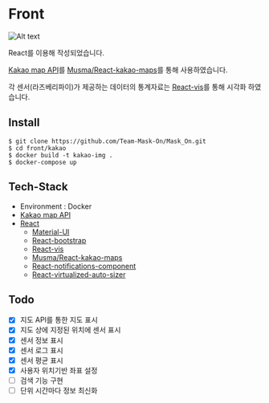 # Front
![Alt text](Screenshot/demo.gif)


React를 이용해 작성되었습니다. 

[Kakao map API](https://apis.map.kakao.com/)를 [Musma/React-kakao-maps](https://github.com/Musma/react-kakao-maps)를 통해 사용하였습니다.

각 센서(라즈베리파이)가 제공하는 데이터의 통계자료는 [React-vis](https://github.com/uber/react-vis)를 통해 시각화 하였습니다.

## Install
```
$ git clone https://github.com/Team-Mask-On/Mask_On.git
$ cd front/kakao
$ docker build -t kakao-img .
$ docker-compose up
```

## Tech-Stack
+ Environment : Docker
+ [Kakao map API](https://apis.map.kakao.com/)
+ [React](https://github.com/facebook/react)
    + [Material-UI](https://github.com/mui-org/material-ui)  
    + [React-bootstrap](https://react-bootstrap.github.io/getting-started/introduction/)
    + [React-vis](https://github.com/uber/react-vis)
    + [Musma/React-kakao-maps](https://github.com/Musma/react-kakao-maps)
    + [React-notifications-component](https://github.com/teodosii/react-notifications-component)
    + [React-virtualized-auto-sizer](https://github.com/bvaughn/react-virtualized-auto-sizer)

## Todo
- [x] 지도 API를 통한 지도 표시
- [x] 지도 상에 지정된 위치에 센서 표시
- [x] 센서 정보 표시
- [x] 센서 로그 표시
- [x] 센서 평균 표시
- [x] 사용자 위치기반 좌표 설정 
- [ ] 검색 기능 구현
- [ ] 단위 시간마다 정보 최신화